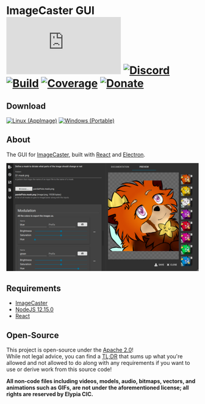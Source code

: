# ImageCaster GUI [![Matrix]][matrix-community] [![Discord]][discord-guild] [![Build]][gitlab] [![Coverage]][gitlab] [![Donate]][elypia-donate]
## Download
[![Linux (AppImage)]][linux-appimage-download] [![Windows (Portable)]][windows-portable-download]

## About
The GUI for [ImageCaster], built with [React] and [Electron].  

![GUI Preview]

## Requirements
* [ImageCaster]
* [NodeJS 12.15.0]
* [React]

## Open-Source
This project is open-source under the [Apache 2.0]!  
While not legal advice, you can find a [TL;DR] that sums up what you're
allowed and not allowed to do along with any requirements if you want
to use or derive work from this source code!  

**All non-code files including videos, models, audio, bitmaps, vectors,
and animations such as GIFs, are not under the aforementioned license;
all rights are reserved by Elypia CIC.** 

[matrix-community]: https://matrix.to/#/+elypia:matrix.org "Matrix Invite"
[discord-guild]: https://discordapp.com/invite/hprGMaM "Discord Invite"
[gitlab]: https://gitlab.com/Elypia/imagecaster-gui/commits/master "Repository on GitLab"
[elypia-donate]: https://elypia.org/donate "Donate to Elypia"
[linux-appimage-download]: https://gitlab.com/Elypia/imagecaster-gui/-/jobs/artifacts/master/raw/dist/imagecaster.AppImage?job=build-electron-linux "Download for Linux via AppImage"
[windows-portable-download]: https://gitlab.com/Elypia/imagecaster-gui/-/jobs/artifacts/master/raw/dist/imagecaster.exe?job=build-electron-windows "Download for Windows"
[ImageCaster]: https://gitlab.com/Elypia/imagecaster "ImageCaster on GitLab"
[React]: https://reactjs.org/ "React"
[Electron]: https://www.electronjs.org/ "Electron"
[NodeJS 12.15.0]: https://nodejs.org/en/ "NodeJS"
[Apache 2.0]: https://www.apache.org/licenses/LICENSE-2.0 "Apache 2.0 License"
[TL;DR]: https://tldrlegal.com/license/apache-license-2.0-(apache-2.0) "TL;DR of Apache 2.0"

[Matrix]: https://img.shields.io/matrix/elypia-general:matrix.org?logo=matrix "Matrix Shield"
[Discord]: https://discordapp.com/api/guilds/184657525990359041/widget.png "Discord Shield"
[Build]: https://gitlab.com/Elypia/imagecaster-gui/badges/master/pipeline.svg "GitLab Build Shield"
[Coverage]: https://gitlab.com/Elypia/imagecaster-gui/badges/master/coverage.svg "GitLab Coverage Shield"
[Donate]: https://img.shields.io/badge/Elypia-Donate-blueviolet "Donate Shield"
[Linux (AppImage)]: https://img.shields.io/badge/Linux-AppImage-yellow?logo=linux "AppImage Download for Linux"
[Windows (Portable)]: https://img.shields.io/badge/Windows-Portable-blue?logo=windows "Portable Download for Windows"
[GUI Preview]: assets/preview.png "Preview of ImageCaster GUI"
